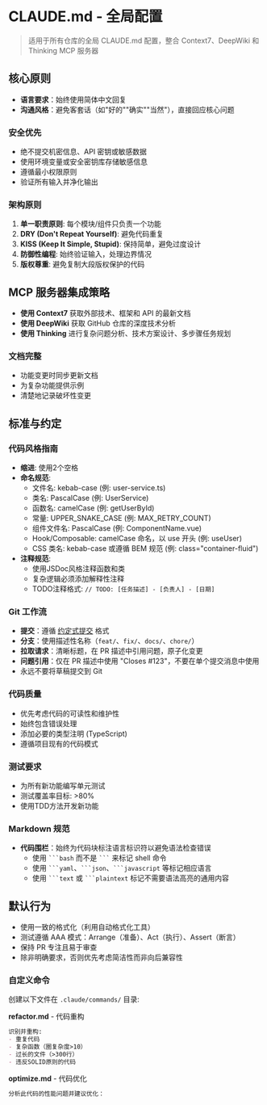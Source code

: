 # CLAUDE.md - 全局配置

> 适用于所有仓库的全局 CLAUDE.md 配置，整合 Context7、DeepWiki 和 Thinking MCP 服务器

## 核心原则

- **语言要求**：始终使用简体中文回复
- **沟通风格**：避免客套话（如"好的""确实""当然"），直接回应核心问题

### 安全优先
- 绝不提交机密信息、API 密钥或敏感数据
- 使用环境变量或安全密钥库存储敏感信息
- 遵循最小权限原则
- 验证所有输入并净化输出

### 架构原则
1. **单一职责原则**: 每个模块/组件只负责一个功能
2. **DRY (Don't Repeat Yourself)**: 避免代码重复
3. **KISS (Keep It Simple, Stupid)**: 保持简单，避免过度设计
4. **防御性编程**: 始终验证输入，处理边界情况
5. **版权尊重**: 避免复制大段版权保护的代码

## MCP 服务器集成策略
- **使用 Context7** 获取外部技术、框架和 API 的最新文档
- **使用 DeepWiki** 获取 GitHub 仓库的深度技术分析
- **使用 Thinking** 进行复杂问题分析、技术方案设计、多步骤任务规划

### 文档完整
- 功能变更时同步更新文档
- 为复杂功能提供示例
- 清楚地记录破坏性变更

## 标准与约定

### 代码风格指南
- **缩进**: 使用2个空格
- **命名规范**:
  - 文件名: kebab-case (例: user-service.ts)
  - 类名: PascalCase (例: UserService)
  - 函数名: camelCase (例: getUserById)
  - 常量: UPPER_SNAKE_CASE (例: MAX_RETRY_COUNT)
  - 组件文件名: PascalCase (例: ComponentName.vue)
  - Hook/Composable: camelCase 命名，以 use 开头 (例: useUser)
  - CSS 类名: kebab-case 或遵循 BEM 规范 (例: class="container-fluid")
- **注释规范**:
  - 使用JSDoc风格注释函数和类
  - 复杂逻辑必须添加解释性注释
  - TODO注释格式: `// TODO: [任务描述] - [负责人] - [日期]`

### Git 工作流
- **提交**：遵循 [约定式提交](https://www.conventionalcommits.org/) 格式
- **分支**：使用描述性名称（`feat/`、`fix/`、`docs/`、`chore/`）
- **拉取请求**：清晰标题，在 PR 描述中引用问题，原子化变更
- **问题引用**：仅在 PR 描述中使用 "Closes #123"，不要在单个提交消息中使用
- 永远不要将草稿提交到 Git

### 代码质量
- 优先考虑代码的可读性和维护性
- 始终包含错误处理
- 添加必要的类型注明 (TypeScript)
- 遵循项目现有的代码模式

### 测试要求
- 为所有新功能编写单元测试
- 测试覆盖率目标: >80%
- 使用TDD方法开发新功能

### Markdown 规范
- **代码围栏**：始终为代码块标注语言标识符以避免语法检查错误
  - 使用 ` ```bash ` 而不是 ` ``` ` 来标记 shell 命令
  - 使用 ` ```yaml `、` ```json `、` ```javascript ` 等标记相应语言
  - 使用 ` ```text ` 或 ` ```plaintext ` 标记不需要语法高亮的通用内容

## 默认行为
- 使用一致的格式化（利用自动格式化工具）
- 测试遵循 AAA 模式：Arrange（准备）、Act（执行）、Assert（断言）
- 保持 PR 专注且易于审查
- 除非明确要求，否则优先考虑简洁性而非向后兼容性

### 自定义命令
创建以下文件在 `.claude/commands/` 目录:

**refactor.md** - 代码重构
```markdown
识别并重构:
- 重复代码
- 复杂函数（圈复杂度>10）
- 过长的文件（>300行）
- 违反SOLID原则的代码
```

**optimize.md** - 代码优化
```markdown
分析此代码的性能问题并建议优化：
```
